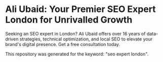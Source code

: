 # Ali Ubaid: Your Premier SEO Expert London for Unrivalled Growth

Seeking an SEO expert in London? Ali Ubaid offers over 16 years of data-driven strategies, technical optimization, and local SEO to elevate your brand's digital presence. Get a free consultation today.

This repository was generated for the keyword: "seo expert london".
